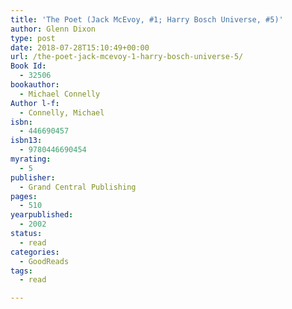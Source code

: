 ```yaml
---
title: 'The Poet (Jack McEvoy, #1; Harry Bosch Universe, #5)'
author: Glenn Dixon
type: post
date: 2018-07-28T15:10:49+00:00
url: /the-poet-jack-mcevoy-1-harry-bosch-universe-5/
Book Id:
  - 32506
bookauthor:
  - Michael Connelly
Author l-f:
  - Connelly, Michael
isbn:
  - 446690457
isbn13:
  - 9780446690454
myrating:
  - 5
publisher:
  - Grand Central Publishing
pages:
  - 510
yearpublished:
  - 2002
status:
  - read
categories:
  - GoodReads
tags:
  - read

---
```

